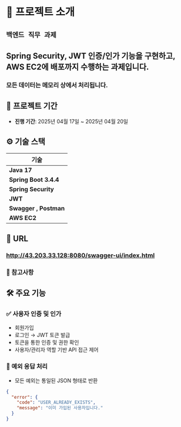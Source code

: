 # 📖 프로젝트 소개
##  `백엔드 직무 과제`

## Spring Security, JWT 인증/인가 기능을 구현하고, AWS EC2에 배포까지 수행하는 과제입니다.
### 모든 데이터는 메모리 상에서 처리됩니다.



## 📅 프로젝트 기간
- **진행 기간**: 2025년 04월 17일 ~ 2025년 04월 20일

## ⚙️ 기술 스택
| 기술                        | 
|---------------------------|
| **Java 17**               |
| **Spring Boot 3.4.4**     |
| **Spring Security**       |
| **JWT**                   |
| **Swagger** **, Postman** |
| **AWS EC2**               |

## 🔗 **URL**
### http://43.203.33.128:8080/swagger-ui/index.html

### 📌 참고사항



## 🛠️ 주요 기능

### ✅ 사용자 인증 및 인가
- 회원가입
- 로그인 → JWT 토큰 발급
- 토큰을 통한 인증 및 권한 확인
- 사용자/관리자 역할 기반 API 접근 제어

### 🚨 예외 응답 처리
- 모든 예외는 통일된 JSON 형태로 반환
```json
{
  "error": {
    "code": "USER_ALREADY_EXISTS",
    "message": "이미 가입된 사용자입니다."
  }
}
```



